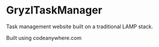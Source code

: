 # GryzlTaskManager
Task management website built on a traditional LAMP stack.

Built using codeanywhere.com
